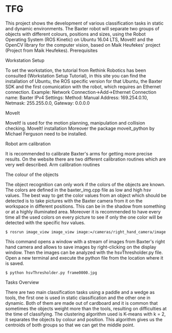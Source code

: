 # TFG
 This project shows the development of various classification tasks in static and dynamic environments. The Baxter robot will separate two groups of objects with different colours, positions and sizes, using the Robot Operating System (ROS Kinetic) on Ubuntu 16.04 LTS, MoveIt! and the OpenCV library for the computer vision, based on Maik Heufekes' project (Project from Maik Heufekes).
Prerequisites

   Workstation Setup

   To set the workstation, the tutorial from Rethink Robotics has been consulted (Workstation Setup Tutorial), in this site you can find the installation of Ubuntu, the ROS specific version for that Ubuntu, the Baxter SDK and the first comunication with the robot, which requires an Ethernet connection.
    Example: Network Connection->Add->Ethernet
    Connection name: Baxter
    IPv4 Settings: Method: Manual
    Address: 169.254.0.10, Netmask: 255.255.0.0, Gateway: 0.0.0.0
   
   MoveIt

   MoveIt! is used for the motion planning, manipulation and collision checking.
    MoveIt! installation
    Moreover the package moveit_python by Michael Ferguson need to be installed.
   
   Robot arm calibration

   It is recommended to calibrate Baxter's arms for getting more precise results. On the website there are two different calibration routines which are very well described.
    Arm calibration routines
   
   The colour of the objects

   The object recognition can only work if the colors of the objects are known. The colors are defined in the baxter_img.cpp file as low and high hsv values. The best way to get the color values from an object which should be detected is to take pictures with the Baxter camera from it on the workspace in different positions. This can be in the shadow from something or at a highly illuminated area. Moreover it is recommended to have every time all the used colors on every picture to see if only the one color will be detected with the specific hsv values.

    $ rosrun image_view image_view image:=/cameras/right_hand_camera/image

   This command opens a window with a stream of images from Baxter's right hand camera and allows to save images by right-clicking on the display window.
    Then the images can be analyzed with the hsvThresholder.py file. Open a new terminal and execute the python file from the location where it is saved.

    $ python hsvThresholder.py frame0000.jpg

Tasks Overview

There are two main classification tasks using a paddle and a wedge as tools, the first one is used in static classification and the other one in dynamic. Both of them are made out of cardboard and it is common that sometimes the objects weight more than the tools, resulting on difficulties at the time of classifying. The clustering algorithm used is K-means with k = 2, it separates the objects by colour and position. This algorithm gives us the centroids of both groups so that we can get the middle point.
